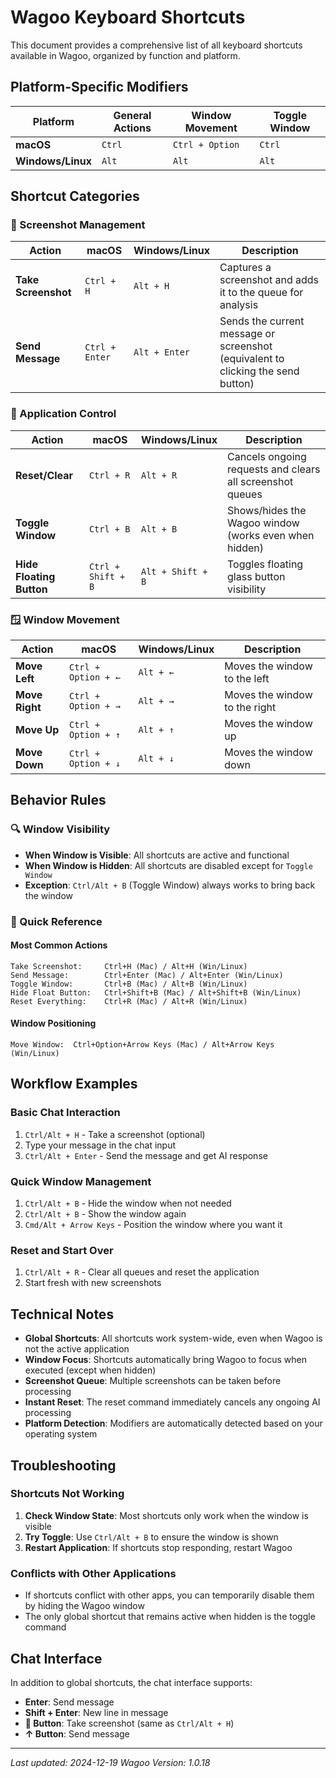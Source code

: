 # Wagoo Keyboard Shortcuts

This document provides a comprehensive list of all keyboard shortcuts available in Wagoo, organized by function and platform.

## Platform-Specific Modifiers

| Platform | General Actions | Window Movement | Toggle Window |
|----------|-----------------|-----------------|---------------|
| **macOS** | `Ctrl` | `Ctrl + Option` | `Ctrl` |
| **Windows/Linux** | `Alt` | `Alt` | `Alt` |

## Shortcut Categories

### 📸 Screenshot Management

| Action | macOS | Windows/Linux | Description |
|--------|-------|---------------|-------------|
| **Take Screenshot** | `Ctrl + H` | `Alt + H` | Captures a screenshot and adds it to the queue for analysis |
| **Send Message** | `Ctrl + Enter` | `Alt + Enter` | Sends the current message or screenshot (equivalent to clicking the send button) |

### 🔄 Application Control

| Action | macOS | Windows/Linux | Description |
|--------|-------|---------------|-------------|
| **Reset/Clear** | `Ctrl + R` | `Alt + R` | Cancels ongoing requests and clears all screenshot queues |
| **Toggle Window** | `Ctrl + B` | `Alt + B` | Shows/hides the Wagoo window (works even when hidden) |
| **Hide Floating Button** | `Ctrl + Shift + B` | `Alt + Shift + B` | Toggles floating glass button visibility |

### 🪟 Window Movement

| Action | macOS | Windows/Linux | Description |
|--------|-------|---------------|-------------|
| **Move Left** | `Ctrl + Option + ←` | `Alt + ←` | Moves the window to the left |
| **Move Right** | `Ctrl + Option + →` | `Alt + →` | Moves the window to the right |
| **Move Up** | `Ctrl + Option + ↑` | `Alt + ↑` | Moves the window up |
| **Move Down** | `Ctrl + Option + ↓` | `Alt + ↓` | Moves the window down |

## Behavior Rules

### 🔍 Window Visibility
- **When Window is Visible**: All shortcuts are active and functional
- **When Window is Hidden**: All shortcuts are disabled except for `Toggle Window`
- **Exception**: `Ctrl/Alt + B` (Toggle Window) always works to bring back the window

### 🎯 Quick Reference

#### Most Common Actions
```
Take Screenshot:     Ctrl+H (Mac) / Alt+H (Win/Linux)
Send Message:        Ctrl+Enter (Mac) / Alt+Enter (Win/Linux)
Toggle Window:       Ctrl+B (Mac) / Alt+B (Win/Linux)
Hide Float Button:   Ctrl+Shift+B (Mac) / Alt+Shift+B (Win/Linux)
Reset Everything:    Ctrl+R (Mac) / Alt+R (Win/Linux)
```

#### Window Positioning
```
Move Window:  Ctrl+Option+Arrow Keys (Mac) / Alt+Arrow Keys (Win/Linux)
```

## Workflow Examples

### Basic Chat Interaction
1. `Ctrl/Alt + H` - Take a screenshot (optional)
2. Type your message in the chat input
3. `Ctrl/Alt + Enter` - Send the message and get AI response

### Quick Window Management
1. `Ctrl/Alt + B` - Hide the window when not needed
2. `Ctrl/Alt + B` - Show the window again
3. `Cmd/Alt + Arrow Keys` - Position the window where you want it

### Reset and Start Over
1. `Ctrl/Alt + R` - Clear all queues and reset the application
2. Start fresh with new screenshots

## Technical Notes

- **Global Shortcuts**: All shortcuts work system-wide, even when Wagoo is not the active application
- **Window Focus**: Shortcuts automatically bring Wagoo to focus when executed (except when hidden)
- **Screenshot Queue**: Multiple screenshots can be taken before processing
- **Instant Reset**: The reset command immediately cancels any ongoing AI processing
- **Platform Detection**: Modifiers are automatically detected based on your operating system

## Troubleshooting

### Shortcuts Not Working
1. **Check Window State**: Most shortcuts only work when the window is visible
2. **Try Toggle**: Use `Ctrl/Alt + B` to ensure the window is shown
3. **Restart Application**: If shortcuts stop responding, restart Wagoo

### Conflicts with Other Applications
- If shortcuts conflict with other apps, you can temporarily disable them by hiding the Wagoo window
- The only global shortcut that remains active when hidden is the toggle command

## Chat Interface

In addition to global shortcuts, the chat interface supports:
- **Enter**: Send message
- **Shift + Enter**: New line in message
- **📸 Button**: Take screenshot (same as `Ctrl/Alt + H`)
- **↑ Button**: Send message

---

*Last updated: 2024-12-19*
*Wagoo Version: 1.0.18* 